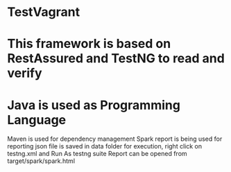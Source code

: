 # TestVagrant
# This framework is based on RestAssured and TestNG to read and verify
# Java is used as Programming Language
Maven is used for dependency management
Spark report is being used for reporting
json file is saved in data folder
for execution, right click on testng.xml and Run As testng suite
Report can be opened from target/spark/spark.html
